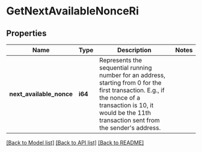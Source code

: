 # GetNextAvailableNonceRi

## Properties

Name | Type | Description | Notes
------------ | ------------- | ------------- | -------------
**next_available_nonce** | **i64** | Represents the sequential running number for an address, starting from 0 for the first transaction. E.g., if the nonce of a transaction is 10, it would be the 11th transaction sent from the sender's address. | 

[[Back to Model list]](../README.md#documentation-for-models) [[Back to API list]](../README.md#documentation-for-api-endpoints) [[Back to README]](../README.md)


